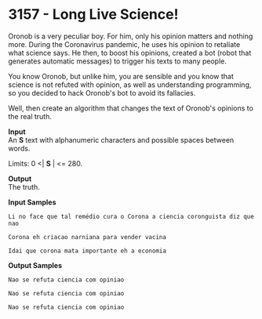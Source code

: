 # 3157 - Long Live Science!

Oronob is a very peculiar boy. For him, only his opinion matters and nothing more. During the Coronavirus pandemic, he uses his opinion to retaliate what science says. He then, to boost his opinions, created a bot (robot that generates automatic messages) to trigger his texts to many people.

You know Oronob, but unlike him, you are sensible and you know that science is not refuted with opinion, as well as understanding programming, so you decided to hack Oronob's bot to avoid its fallacies.

Well, then create an algorithm that changes the text of Oronob's opinions to the real truth.

**Input**<br>
An **S** text with alphanumeric characters and possible spaces between words.

Limits: 0 <| **S** | <= 280.

**Output**<br>
The truth.

**Input Samples**
````
Li no face que tal remédio cura o Corona a ciencia coronguista diz que nao
````
````
Corona eh criacao narniana para vender vacina                             
````
````
Idai que corona mata importante eh a economia                             
````

**Output Samples**
````
Nao se refuta ciencia com opiniao
````
````
Nao se refuta ciencia com opiniao
````
````
Nao se refuta ciencia com opiniao
````